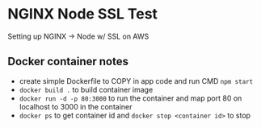# NGINX Node SSL Test

Setting up NGINX -> Node w/ SSL on AWS

## Docker container notes
- create simple Dockerfile to COPY in app code and run CMD `npm start`
- `docker build .` to build container image
- `docker run -d -p 80:3000` to run the container and map port 80 on localhost to 3000 in the container
- `docker ps` to get container id and `docker stop <container id>` to stop
